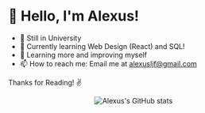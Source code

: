 # 👋  Hello, I'm Alexus!

- 🏫 Still in University 
- 📖 Currently learning Web Design (React) and SQL! 
- 🌠 Learning more and improving myself
- 📫 How to reach me: Email me at alexusljf@gmail.com

Thanks for Reading! ✌️

<div align="center">

  ![Alexus's GitHub stats](https://github-readme-stats.vercel.app/api?username=alexusljf&show_icons=true&count_private=true&theme=cobalt)

</div>
